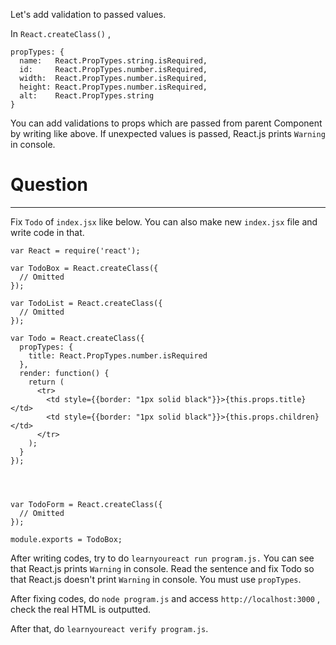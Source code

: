 Let's add validation to passed values.

In `React.createClass()` ,

```
propTypes: {
  name:   React.PropTypes.string.isRequired,
  id:     React.PropTypes.number.isRequired,
  width:  React.PropTypes.number.isRequired,
  height: React.PropTypes.number.isRequired,
  alt:    React.PropTypes.string
}
```

You can add validations to props which are passed from parent Component by writing like above. 
If unexpected values is passed, React.js prints `Warning` in console.


# Question
---

Fix `Todo` of `index.jsx` like below. 
You can also make new `index.jsx` file and write code in that.


```
var React = require('react');

var TodoBox = React.createClass({
  // Omitted
});

var TodoList = React.createClass({
  // Omitted
});

var Todo = React.createClass({
  propTypes: {
    title: React.PropTypes.number.isRequired
  },
  render: function() {
    return (
      <tr>
        <td style={{border: "1px solid black"}}>{this.props.title}</td>
        <td style={{border: "1px solid black"}}>{this.props.children}</td>
      </tr>
    );
  }
});




var TodoForm = React.createClass({
  // Omitted
});

module.exports = TodoBox;
```

After writing codes, try to do `learnyoureact run program.js.` 
You can see that React.js prints `Warning` in console. 
Read the sentence and fix Todo so that React.js doesn't print `Warning` in console.
You must use `propTypes`.

After fixing codes, do `node program.js` and access `http://localhost:3000` , check the real HTML is outputted.

After that, do `learnyoureact verify program.js`.
